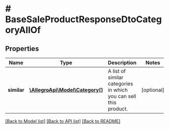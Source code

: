 # # BaseSaleProductResponseDtoCategoryAllOf

## Properties

Name | Type | Description | Notes
------------ | ------------- | ------------- | -------------
**similar** | [**\AllegroApi\Model\Category[]**](Category.md) | A list of similar categories in which you can sell this product. | [optional]

[[Back to Model list]](../../README.md#models) [[Back to API list]](../../README.md#endpoints) [[Back to README]](../../README.md)
